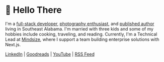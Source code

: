 # 👋 Hello There

I'm a [full-stack developer](https://www.linkedin.com/in/gregrickaby/), [photography enthusiast](https://gregrickaby.com/photos), and [published author](https://www.amazon.com/author/gregrickaby) living in Southeast Alabama. I'm married with three kids and some of my hobbies include cooking, traveling, and reading. Currently, I'm a Technical Lead at [Mindsize](https://mindsize.com/), where I support a team building enterprise solutions with Next.js.

[LinkedIn](https://linkedin.com/in/gregrickaby/) | [Goodreads](https://www.goodreads.com/author/show/16999736.Greg_Rickaby) | [YouTube](https://www.youtube.com/@GregRickaby) | [RSS Feed](https://gregrickaby.com/feed.xml)
